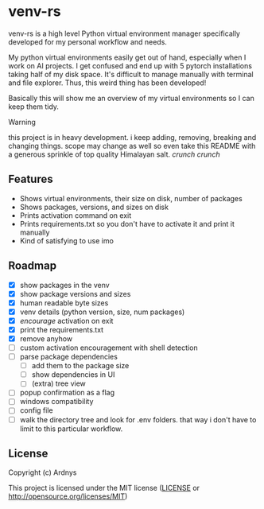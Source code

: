 # venv-rs

venv-rs is a high level Python virtual environment manager specifically developed for my personal workflow and needs.

My python virtual environments easily get out of hand, especially when I work on AI projects. I get confused and end up with 5 pytorch installations taking half of my disk space. It's difficult to manage manually with terminal and file explorer. Thus, this weird thing has been developed!

Basically this will show me an overview of my virtual environments so I can keep them tidy.

> [!WARNING]
this project is in heavy development. i keep adding, removing, breaking and changing things.
scope may change as well so even take this README with a generous sprinkle of top quality Himalayan salt. _crunch crunch_

## Features
- Shows virtual environments, their size on disk, number of packages
- Shows packages, versions, and sizes on disk
- Prints activation command on exit
- Prints requirements.txt so you don't have to activate it and print it manually
- Kind of satisfying to use imo

## Roadmap
- [x] show packages in the venv
- [x] show package versions and sizes
- [x] human readable byte sizes
- [x] venv details (python version, size, num packages)
- [x] _encourage_ activation on exit
- [x] print the requirements.txt
- [x] remove anyhow
- [ ] custom activation encouragement with shell detection 
- [ ] parse package dependencies
    - [ ] add them to the package size
    - [ ] show dependencies in UI
    - [ ] (extra) tree view
- [ ] popup confirmation as a flag
- [ ] windows compatibility
- [ ] config file
- [ ] walk the directory tree and look for .env folders. that way i don't have to limit to this particular workflow.

[Ratatui]: https://ratatui.rs

## License

Copyright (c) Ardnys

This project is licensed under the MIT license ([LICENSE] or <http://opensource.org/licenses/MIT>)

[LICENSE]: ./LICENSE
